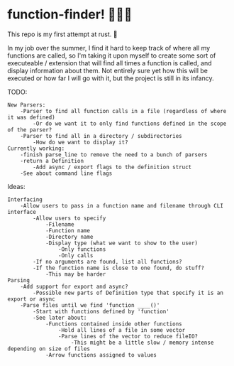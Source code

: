 # function-finder! 🔎🔎🔎

This repo is my first attempt at rust. 🦀

In my job over the summer, I find it hard to keep track of where all my functions are called, so I'm taking it upon myself to create some sort of executeable / extension that will find all times a function is called, and display information about them. Not entirely sure yet how this will be executed or how far I will go with it, but the project is still in its infancy.

TODO:
```
New Parsers:
    -Parser to find all function calls in a file (regardless of where it was defined)
        -Or do we want it to only find functions defined in the scope of the parser?
    -Parser to find all in a directory / subdirectories
        -How do we want to display it?
Currently working:
    -finish parse_line to remove the need to a bunch of parsers
    -return a Definition
        -Add async / export flags to the definition struct
    -See about command line flags
```
Ideas:
```
Interfacing
    -Allow users to pass in a function name and filename through CLI interface
        -Allow users to specify
            -Filename
            -Function name
            -Directory name
            -Display type (what we want to show to the user)
                -Only functions
                -Only calls
        -If no arguments are found, list all functions?
        -If the function name is close to one found, do stuff?
            -This may be harder
Parsing
    -Add support for export and async?
        -Possible new parts of Definition type that specify it is an export or async
    -Parse files until we find 'function ____()'
        -Start with functions defined by 'function'
        -See later about:
            -Functions contained inside other functions
                -Hold all lines of a file in some vector
                -Parse lines of the vector to reduce fileIO?
                    -This might be a little slow / memory intense depending on size of files
            -Arrow functions assigned to values
```

